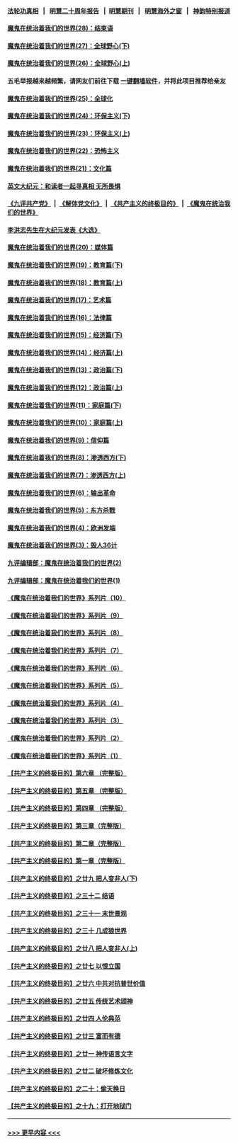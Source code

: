 #### [法轮功真相](https://github.com/gfw-breaker/truth/blob/master/README.md?t=0) &nbsp;&nbsp;|&nbsp;&nbsp; [明慧二十周年报告](https://github.com/gfw-breaker/mh-reports/blob/master/README.md?t=0) &nbsp;&nbsp;|&nbsp;&nbsp;[明慧期刊](https://github.com/gfw-breaker/mh-qikan) &nbsp;&nbsp;|&nbsp;&nbsp; [明慧海外之窗](https://github.com/gfw-breaker/mh-news/blob/master/README.md?t=0) &nbsp;&nbsp;|&nbsp;&nbsp; [神韵特别报道](https://github.com/gfw-breaker/mh-news/blob/master/shenyun.md?t=0)
#### [魔鬼在统治着我们的世界(28)：结束语](../pages/nsc422/n10936246.md?t=07140801) 
#### [魔鬼在统治着我们的世界(27)：全球野心(下)](../pages/nsc422/n10928319.md?t=07140801) 
#### [魔鬼在统治着我们的世界(26)：全球野心(上)](../pages/nsc422/n10900318.md?t=07140801) 
#### 五毛举报越来越频繁，请网友们前往下载 [一键翻墙软件](https://github.com/gfw-breaker/ssr-accounts)，并将此项目推荐给亲友
#### [魔鬼在统治着我们的世界(25)：全球化](../pages/nsc422/n10788205.md?t=07140801) 
#### [魔鬼在统治着我们的世界(24)：环保主义(下)](../pages/nsc422/n10695307.md?t=07140801) 
#### [魔鬼在统治着我们的世界(23)：环保主义(上)](../pages/nsc422/n10688613.md?t=07140801) 
#### [魔鬼在统治着我们的世界(22)：恐怖主义](../pages/nsc422/n10614727.md?t=07140801) 
#### [魔鬼在统治着我们的世界(21)：文化篇](../pages/nsc422/n10597706.md?t=07140801) 
#### [英文大纪元：和读者一起寻真相 无所畏惧](../pages/nsc422/n12542027.md?t=07140801) 
#### [《九评共产党》](https://github.com/begood0513/9ping.md/blob/master/README.md) &nbsp;|&nbsp; [《解体党文化》](../../../../jtdwh.md/blob/master/README.md)  &nbsp;|&nbsp; [《共产主义的终极目的》](../../../../gczydzjmd.md/blob/master/README.md) &nbsp;|&nbsp; [《魔鬼在统治我们的世界》](../../../../mgztzwmdsj.md/blob/master/README.md) 
#### [李洪志先生在大纪元发表《大选》](../pages/nsc422/n12534746.md?t=07140801) 
#### [魔鬼在统治着我们的世界(20)：媒体篇](../pages/nsc422/n10586579.md?t=07140801) 
#### [魔鬼在统治着我们的世界(19)：教育篇(下)](../pages/nsc422/n10564808.md?t=07140801) 
#### [魔鬼在统治着我们的世界(18)：教育篇(上)](../pages/nsc422/n10526970.md?t=07140801) 
#### [魔鬼在统治着我们的世界(17)：艺术篇](../pages/nsc422/n10499093.md?t=07140801) 
#### [魔鬼在统治着我们的世界(16)：法律篇](../pages/nsc422/n10485969.md?t=07140801) 
#### [魔鬼在统治着我们的世界(15)：经济篇(下)](../pages/nsc422/n10469975.md?t=07140801) 
#### [魔鬼在统治着我们的世界(14)：经济篇(上)](../pages/nsc422/n10457370.md?t=07140801) 
#### [魔鬼在统治着我们的世界(13)：政治篇(下)](../pages/nsc422/n10448270.md?t=07140801) 
#### [魔鬼在统治着我们的世界(12)：政治篇(上)](../pages/nsc422/n10444576.md?t=07140801) 
#### [魔鬼在统治着我们的世界(11)：家庭篇(下)](../pages/nsc422/n10440961.md?t=07140801) 
#### [魔鬼在统治着我们的世界(10)：家庭篇(上)](../pages/nsc422/n10435448.md?t=07140801) 
#### [魔鬼在统治着我们的世界(9)：信仰篇](../pages/nsc422/n10432159.md?t=07140801) 
#### [魔鬼在统治着我们的世界(8)：渗透西方(下)](../pages/nsc422/n10429603.md?t=07140801) 
#### [魔鬼在统治着我们的世界(7)：渗透西方(上)](../pages/nsc422/n10426013.md?t=07140801) 
#### [魔鬼在统治着我们的世界(6)：输出革命](../pages/nsc422/n10421536.md?t=07140801) 
#### [魔鬼在统治着我们的世界(5)：东方杀戮](../pages/nsc422/n10417707.md?t=07140801) 
#### [魔鬼在统治着我们的世界(4)：欧洲发端](../pages/nsc422/n10414890.md?t=07140801) 
#### [魔鬼在统治着我们的世界(3)：毁人36计](../pages/nsc422/n10411583.md?t=07140801) 
#### [九评编辑部：魔鬼在统治着我们的世界(2)](../pages/nsc422/n10410036.md?t=07140801) 
#### [九评编辑部：魔鬼在统治着我们的世界(1)](../pages/nsc422/n10406825.md?t=07140801) 
#### [《魔鬼在统治着我们的世界》系列片（10）](../pages/nsc422/n12292670.md?t=07140801) 
#### [《魔鬼在统治着我们的世界》系列片（9）](../pages/nsc422/n12290859.md?t=07140801) 
#### [《魔鬼在统治着我们的世界》系列片（8）](../pages/nsc422/n12287445.md?t=07140801) 
#### [《魔鬼在统治着我们的世界》系列片（7）](../pages/nsc422/n12283425.md?t=07140801) 
#### [《魔鬼在统治着我们的世界》系列片（6）](../pages/nsc422/n12282314.md?t=07140801) 
#### [《魔鬼在统治着我们的世界》系列片（5）](../pages/nsc422/n12281419.md?t=07140801) 
#### [《魔鬼在统治着我们的世界》系列片（4）](../pages/nsc422/n12274024.md?t=07140801) 
#### [《魔鬼在统治着我们的世界》系列片（3）](../pages/nsc422/n12271322.md?t=07140801) 
#### [《魔鬼在统治着我们的世界》系列片（2）](../pages/nsc422/n12269049.md?t=07140801) 
#### [《魔鬼在统治着我们的世界》系列片（1）](../pages/nsc422/n12267575.md?t=07140801) 
#### [【共产主义的终极目的】第六章 （完整版）](../pages/nsc422/n11428913.md?t=07140801) 
#### [【共产主义的终极目的】第五章 （完整版）](../pages/nsc422/n11428912.md?t=07140801) 
#### [【共产主义的终极目的】第四章 （完整版）](../pages/nsc422/n11428907.md?t=07140801) 
#### [【共产主义的终极目的】第三章（完整版）](../pages/nsc422/n11428848.md?t=07140801) 
#### [【共产主义的终极目的】第二章（完整版）](../pages/nsc422/n11428831.md?t=07140801) 
#### [【共产主义的终极目的】第一章（完整版）](../pages/nsc422/n11417651.md?t=07140801) 
#### [【共产主义的终极目的】之廿九 把人变非人(下)](../pages/nsc422/n11344140.md?t=07140801) 
#### [【共产主义的终极目的】之三十二 结语](../pages/nsc422/n11360535.md?t=07140801) 
#### [【共产主义的终极目的】之三十一 末世景观](../pages/nsc422/n11351129.md?t=07140801) 
#### [【共产主义的终极目的】之三十 几成狼世界](../pages/nsc422/n11348280.md?t=07140801) 
#### [【共产主义的终极目的】之廿八 把人变非人(上)](../pages/nsc422/n11340492.md?t=07140801) 
#### [【共产主义的终极目的】之廿七 以恨立国](../pages/nsc422/n11336944.md?t=07140801) 
#### [【共产主义的终极目的】之廿六 中共对抗普世价值](../pages/nsc422/n11324785.md?t=07140801) 
#### [【共产主义的终极目的】之廿五 传统艺术颂神](../pages/nsc422/n11296396.md?t=07140801) 
#### [【共产主义的终极目的】之廿四 人伦典范](../pages/nsc422/n11296397.md?t=07140801) 
#### [【共产主义的终极目的】之廿三 富而有德](../pages/nsc422/n11283598.md?t=07140801) 
#### [【共产主义的终极目的】之廿一 神传语言文字](../pages/nsc422/n11263265.md?t=07140801) 
#### [【共产主义的终极目的】之廿二 破坏修炼文化](../pages/nsc422/n11245728.md?t=07140801) 
#### [【共产主义的终极目的】之二十：偷天换日](../pages/nsc422/n11238846.md?t=07140801) 
#### [【共产主义的终极目的】之十九：打开地狱门](../pages/nsc422/n11206376.md?t=07140801) 

----
#### [ >>> 更早内容 <<< ](../indexes/nsc422-earlier.md)
